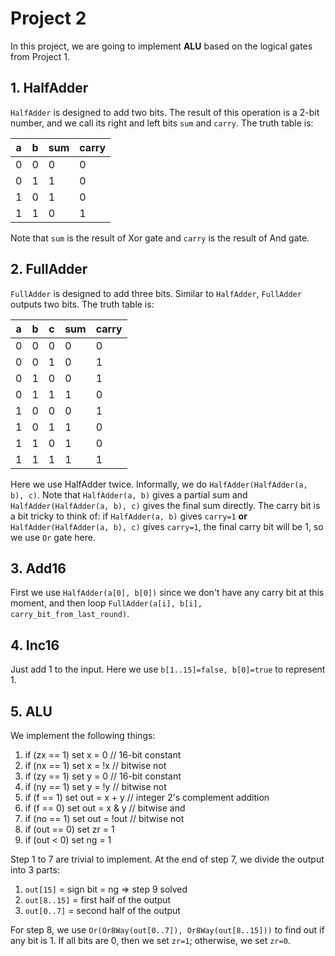 # Project 2

In this project, we are going to implement **ALU** based on the logical gates from Project 1. 

## 1. HalfAdder

`HalfAdder` is designed to add two bits. The result of this operation is a 2-bit number, and we call its right and left bits `sum` and `carry`. The truth table is:

| a | b | sum | carry |
|---|---|-----|-------|
| 0 | 0 | 0   | 0     |
| 0 | 1 | 1   | 0     |
| 1 | 0 | 1   | 0     |
| 1 | 1 | 0   | 1     |

Note that `sum` is the result of Xor gate and `carry` is the result of And gate.

## 2. FullAdder

`FullAdder` is designed to add three bits. Similar to `HalfAdder`, `FullAdder` outputs two bits. The truth table is:

| a | b | c | sum | carry |
|---|---|---|-----|-------|
| 0 | 0 | 0 | 0   | 0     |
| 0 | 0 | 1 | 0   | 1     |
| 0 | 1 | 0 | 0   | 1     |
| 0 | 1 | 1 | 1   | 0     |
| 1 | 0 | 0 | 0   | 1     |
| 1 | 0 | 1 | 1   | 0     |
| 1 | 1 | 0 | 1   | 0     |
| 1 | 1 | 1 | 1   | 1     |

Here we use HalfAdder twice. Informally, we do `HalfAdder(HalfAdder(a, b), c)`. Note that `HalfAdder(a, b)` gives a partial sum and `HalfAdder(HalfAdder(a, b), c)` gives the final sum directly. The carry bit is a bit tricky to think of: if `HalfAdder(a, b)` gives `carry=1` **or** `HalfAdder(HalfAdder(a, b), c)` gives `carry=1`, the final carry bit will be 1, so we use `Or` gate here.

## 3. Add16

First we use `HalfAdder(a[0], b[0])` since we don't have any carry bit at this moment, and then loop `FullAdder(a[i], b[i], carry_bit_from_last_round)`.

## 4. Inc16

Just add 1 to the input. Here we use `b[1..15]=false, b[0]=true` to represent 1.

## 5. ALU

We implement the following things:

1. if (zx == 1) set x = 0        // 16-bit constant
2. if (nx == 1) set x = !x       // bitwise not
3. if (zy == 1) set y = 0        // 16-bit constant
4. if (ny == 1) set y = !y       // bitwise not
5. if (f == 1)  set out = x + y  // integer 2's complement addition
6. if (f == 0)  set out = x & y  // bitwise and
7. if (no == 1) set out = !out   // bitwise not
8. if (out == 0) set zr = 1
9. if (out < 0) set ng = 1

Step 1 to 7 are trivial to implement. At the end of step 7, we divide the output into 3 parts:

1. `out[15]` = sign bit = ng => step 9 solved
2. `out[8..15]` = first half of the output
3. `out[0..7]` = second half of the output

For step 8, we use `Or(Or8Way(out[0..7]), Or8Way(out[8..15]))` to find out if any bit is 1. If all bits are 0, then we set `zr=1`; otherwise, we set `zr=0`.